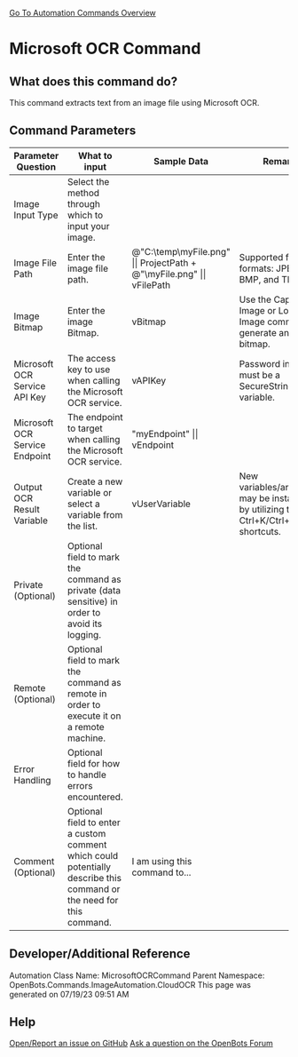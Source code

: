 <!--TITLE: Microsoft OCR Command -->
<!-- SUBTITLE: a command in the Image Automation Commands\Cloud OCR group. -->
[Go To Automation Commands Overview](/automation-commands)


# Microsoft OCR Command


## What does this command do?
This command extracts text from an image file using Microsoft OCR.


## Command Parameters
| Parameter Question   	| What to input  	|  Sample Data 	| Remarks  	|
| ---                    | ---               | ---           | ---       |
|Image Input Type|Select the method through which to input your image.|||
|Image File Path|Enter the image file path.|@"C:\temp\myFile.png" \|\| ProjectPath + @"\myFile.png" \|\| vFilePath|Supported file formats: JPEG, PNG, BMP, and TIFF|
|Image Bitmap|Enter the image Bitmap.|vBitmap|Use the Capture Image or Load Image commands to generate an image bitmap.|
|Microsoft OCR Service API Key|The access key to use when calling the Microsoft OCR service.|vAPIKey|Password input must be a SecureString variable.|
|Microsoft OCR Service Endpoint|The endpoint to target when calling the Microsoft OCR service.|"myEndpoint" \|\| vEndpoint||
|Output OCR Result Variable|Create a new variable or select a variable from the list.|vUserVariable|New variables/arguments may be instantiated by utilizing the Ctrl+K/Ctrl+J shortcuts.|
|Private (Optional)|Optional field to mark the command as private (data sensitive) in order to avoid its logging.|||
|Remote (Optional)|Optional field to mark the command as remote in order to execute it on a remote machine.|||
|Error Handling|Optional field for how to handle errors encountered.|||
|Comment (Optional)|Optional field to enter a custom comment which could potentially describe this command or the need for this command.|I am using this command to...||


## Developer/Additional Reference
Automation Class Name: MicrosoftOCRCommand
Parent Namespace: OpenBots.Commands.ImageAutomation.CloudOCR
This page was generated on 07/19/23 09:51 AM


## Help
[Open/Report an issue on GitHub](https://github.com/OpenBotsAI/OpenBots.Studio/issues/new)
[Ask a question on the OpenBots Forum](https://openbots.ai/forums/)
